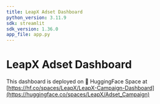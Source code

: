 ```yaml
---
title: LeapX Adset Dashboard
python_version: 3.11.9
sdk: streamlit
sdk_version: 1.36.0
app_file: app.py
---
```


# LeapX Adset Dashboard

This dashboard is deployed on 🤗 HuggingFace Space at [https://hf.co/spaces/LeapX/LeapX-Campaign-Dashboard](https://huggingface.co/spaces/LeapX/Adset_Campaign)
